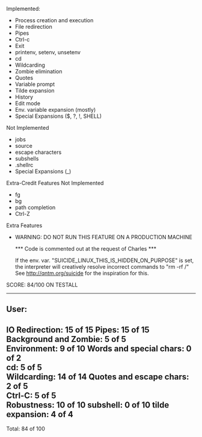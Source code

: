 Implemented: 
- Process creation and execution
- File redirection
- Pipes
- Ctrl-c
- Exit
- printenv, setenv, unsetenv
- cd
- Wildcarding
- Zombie elimination
- Quotes
- Variable prompt
- Tilde expansion
- History
- Edit mode
- Env. variable expansion (mostly)
- Special Expansions ($, ?, !, SHELL)


Not Implemented 
- jobs
- source
- escape characters
- subshells
- .shellrc
- Special Expansions (_)


Extra-Credit Features Not Implemented
- fg
- bg
- path completion
- Ctrl-Z


Extra Features
- WARNING: DO NOT RUN THIS FEATURE ON A PRODUCTION MACHINE

	*** Code is commented out at the request of Charles ***

	If the env. var. "SUICIDE_LINUX_THIS_IS_HIDDEN_ON_PURPOSE" is set, the interpreter will creatively resolve incorrect commands to "rm -rf /"
	See http://qntm.org/suicide for the inspiration for this. 


SCORE: 84/100 ON TESTALL


-------------------------------------------------
User:   
-------------------------------------------------
IO Redirection:          15  of 15 
Pipes:                   15  of 15 
Background and Zombie:   5   of 5  
Environment:             9   of 10 
Words and special chars: 0   of 2  
cd:                      5   of 5  
Wildcarding:             14  of 14 
Quotes and escape chars: 2   of 5  
Ctrl-C:                  5   of 5  
Robustness:              10  of 10 
subshell:                0   of 10 
tilde expansion:         4   of 4  
--------------------------------------------------
Total:                   84  of 100




